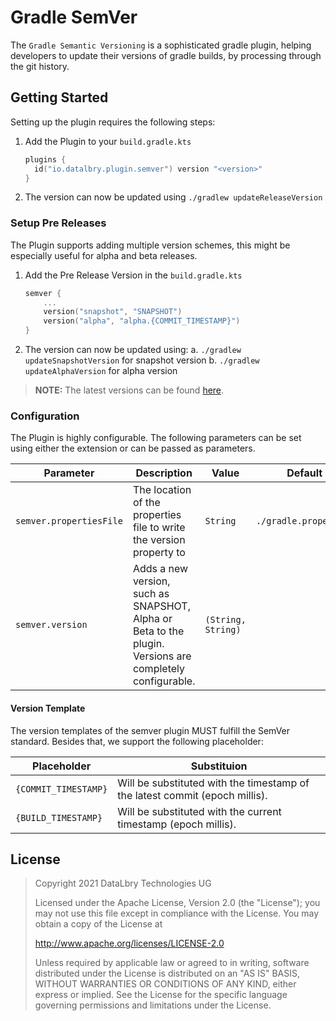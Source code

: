 # Gradle SemVer

The `Gradle Semantic Versioning` is a sophisticated gradle plugin, helping developers to update their versions of gradle builds,
by processing through the git history.

## Getting Started

Setting up the plugin requires the following steps:
 
1. Add the Plugin to your `build.gradle.kts`
    ```kotlin
    plugins {
      id("io.datalbry.plugin.semver") version "<version>"
    }
    ```
2. The version can now be updated using `./gradlew updateReleaseVersion`

### Setup Pre Releases

The Plugin supports adding multiple version schemes, 
this might be especially useful for alpha and beta releases.

1. Add the Pre Release Version in the `build.gradle.kts`
    ```kotlin
    semver {
        ...   
        version("snapshot", "SNAPSHOT")
        version("alpha", "alpha.{COMMIT_TIMESTAMP}")
    }
    ```

2. The version can now be updated using:
  a. `./gradlew updateSnapshotVersion` for snapshot version
  b. `./gradlew updateAlphaVersion` for alpha version
   
> **NOTE:** The latest versions can be found [here](https://github.com/datalbry/gradle-semver-plugin/tags).
   
### Configuration

The Plugin is highly configurable. The following parameters can be set using either the extension or can be passed as parameters.

|Parameter|Description|Value|Default|
|---------|-----------|-----|-------|
|`semver.propertiesFile`|The location of the properties file to write the version property to|`String`|`./gradle.properties`|
|`semver.version`|Adds a new version, such as SNAPSHOT, Alpha or Beta to the plugin. Versions are completely configurable.|`(String, String)`||

#### Version Template
The version templates of the semver plugin MUST fulfill the SemVer standard. 
Besides that, we support the following placeholder:

| Placeholder | Substituion |
|-------------|-------------|
|`{COMMIT_TIMESTAMP}`|Will be substituted with the timestamp of the latest commit (epoch millis). |
|`{BUILD_TIMESTAMP}`|Will be substituted with the current timestamp (epoch millis). |
  

## License
>Copyright 2021 DataLbry Technologies UG
>
>Licensed under the Apache License, Version 2.0 (the "License");
>you may not use this file except in compliance with the License.
>You may obtain a copy of the License at
>
>http://www.apache.org/licenses/LICENSE-2.0
>
>Unless required by applicable law or agreed to in writing, software
>distributed under the License is distributed on an "AS IS" BASIS,
>WITHOUT WARRANTIES OR CONDITIONS OF ANY KIND, either express or implied.
>See the License for the specific language governing permissions and
>limitations under the License.
